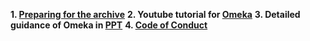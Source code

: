 **1. [Preparing for the archive](https://docs.google.com/presentation/d/18KO1ZBzzinxwJu_m2qUHwHIDeaT6uWa1DMPkNme4o7U/edit#slide=id.p)**
**2. Youtube tutorial for [Omeka](https://www.youtube.com/watch?v=FncO08PeK9o)**
**3. Detailed guidance of Omeka in [PPT](https://docs.google.com/presentation/d/1wZ3vmuuXwn1kOfEppEGTdXx9XHMeg1jtn5e0uPQZcxU/edit#slide=id.g30463b4b6a7_0_260)**
**4. [Code of Conduct](https://docs.google.com/presentation/d/1p-HDkZphK_ne9dFwMTlxdNwOHoEBsV4tlPcmSfPmO4I/edit#slide=id.p)**
